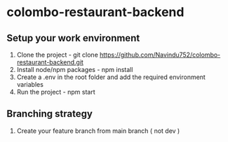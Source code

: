 # colombo-restaurant-backend

## Setup your work environment

1. Clone the project - git clone https://github.com/Navindu752/colombo-restaurant-backend.git
2. Install node/npm packages - npm install
3. Create a .env in the root folder and add the required environment variables
4. Run the project - npm start

## Branching strategy

1. Create your feature branch from main branch ( not dev )
